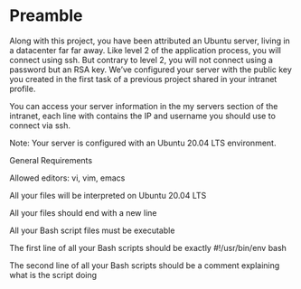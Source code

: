 # Preamble
Along with this project, you have been attributed an Ubuntu server, living in a datacenter far far away. Like level 2 of the application process, you will connect using ssh. But contrary to level 2, you will not connect using a password but an RSA key. We’ve configured your server with the public key you created in the first task of a previous project shared in your intranet profile.



You can access your server information in the my servers section of the intranet, each line with contains the IP and username you should use to connect via ssh.



Note: Your server is configured with an Ubuntu 20.04 LTS environment.

General Requirements

Allowed editors: vi, vim, emacs

All your files will be interpreted on Ubuntu 20.04 LTS

All your files should end with a new line

All your Bash script files must be executable

The first line of all your Bash scripts should be exactly #!/usr/bin/env bash

The second line of all your Bash scripts should be a comment explaining what is the script doing
